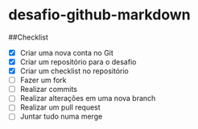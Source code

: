# desafio-github-markdown
##Checklist
- [x] Criar uma nova conta no Git
- [x] Criar um repositório para o desafio
- [x] Criar um checklist no repositório
- [ ] Fazer um fork
- [ ] Realizar commits
- [ ] Realizar alterações em uma nova branch
- [ ] Realizar um pull request
- [ ] Juntar tudo numa merge
